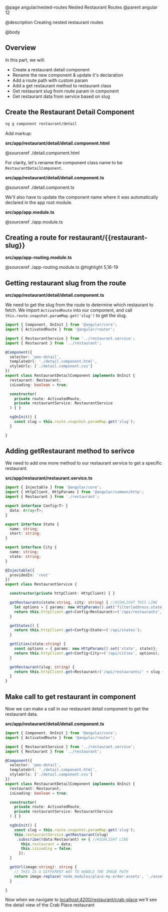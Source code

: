 @page angular/nested-routes Nested Restaurant Routes
@parent angular 12

@description Creating nested restaurant routes

@body

## Overview

In this part, we will:

- Create a restaurant detail component
- Rename the new component & update it's declaration
- Add a route path with custom param
- Add a get restaurant method to restaurant class
- Get restaurant slug from route param in component
- Get restaurant data from service based on slug

## Create the Restaurant Detail Component

```bash
ng g component restaurant/detail
```

Add markup:

__src/app/restaurant/detail/detail.component.html__

@sourceref ./detail.component.html


For clarity, let's rename the component class name to be `RestaurantDetailComponent`.

__src/app/restaurant/detail/detail.component.ts__

@sourceref ./detail.component.ts

We'll also have to update the component name where it was automatically declared in the app root module.

__src/app/app.module.ts__

@sourceref ./app.module.ts

## Creating a route for restaurant/{{restaurant-slug}}

__src/app/app-routing.module.ts__

@sourceref ./app-routing.module.ts
@highlight 5,16-19

## Getting restaurant slug from the route

__src/app/restaurant/detail/detail.component.ts__

We need to get the slug from the route to determine which restaurant to fetch. We import `ActivatedRoute` into our component, and call `this.route.snapshot.paramMap.get('slug')` to get the slug.

```typescript
import { Component, OnInit } from '@angular/core';
import { ActivatedRoute } from '@angular/router';

import { RestaurantService } from '../restaurant.service';
import { Restaurant } from '../restaurant';

@Component({
  selector: 'pmo-detail',
  templateUrl: './detail.component.html',
  styleUrls: ['./detail.component.css']
})
export class RestaurantDetailComponent implements OnInit {
  restaurant: Restaurant;
  isLoading: boolean = true;

  constructor(
    private route: ActivatedRoute,
    private restaurantService: RestaurantService
  ) { }

  ngOnInit() {
    const slug = this.route.snapshot.paramMap.get('slug');
  }

}
```

## Adding getRestaurant method to serivce

We need to add one more method to our restaurant service to get a specific restaurant.

__src/app/restaurant/restaurant.service.ts__

```typescript
import { Injectable } from '@angular/core';
import { HttpClient, HttpParams } from '@angular/common/http';
import { Restaurant } from './restaurant';

export interface Config<T> {
  data: Array<T>;
}

export interface State {
  name: string;
  short: string;
}

export interface City {
  name: string;
  state: string;
}

@Injectable({
  providedIn: 'root'
})
export class RestaurantService {

  constructor(private httpClient: HttpClient) { }

  getRestaurants(state:string, city: string) { //HIGHLIGHT THIS LINE
    let options = { params: new HttpParams().set('filter[address.state]', state).set('filter[address.city]', city) };
    return this.httpClient.get<Config<Restaurant>>('/api/restaurants', options);
  }

  getStates() {
    return this.httpClient.get<Config<State>>('/api/states');
  }

  getCities(state:string) {
    const options = { params: new HttpParams().set('state', state)};
    return this.httpClient.get<Config<City>>('/api/cities', options);
  }

  getRestaurant(slug: string) {
    return this.httpClient.get<Restaurant>('/api/restaurants/' + slug + '?');
  }
}
```

## Make call to get restaurant in component

Now we can make a call in our restaurant detail component to get the restaurant data.

__src/app/restaurant/detail/detail.component.ts__

```typescript
import { Component, OnInit } from '@angular/core';
import { ActivatedRoute } from '@angular/router';

import { RestaurantService } from '../restaurant.service';
import { Restaurant } from '../restaurant';

@Component({
  selector: 'pmo-detail',
  templateUrl: './detail.component.html',
  styleUrls: ['./detail.component.css']
})
export class RestaurantDetailComponent implements OnInit {
  restaurant: Restaurant;
  isLoading: boolean = true;

  constructor(
    private route: ActivatedRoute,
    private restaurantService: RestaurantService
  ) { }

  ngOnInit() {
    const slug = this.route.snapshot.paramMap.get('slug');
    this.restaurantService.getRestaurant(slug)
     .subscribe((data:Restaurant) => { //HIGHLIGHT LINE
       this.restaurant = data;
       this.isLoading = false;
      });
  }

  getUrl(image:string): string {
    // THIS IS A DIFFERENT WAY TO HANDLE THE IMAGE PATH
    return image.replace('node_modules/place-my-order-assets', './assets')
  }

}
```

Now when we navigate to  <a href="http://localhost:4200/restaurant/crab-place" target="_blank">localhost:4200/restaurant/crab-place</a> we'll see the detail view of the Crab Place restaurant
